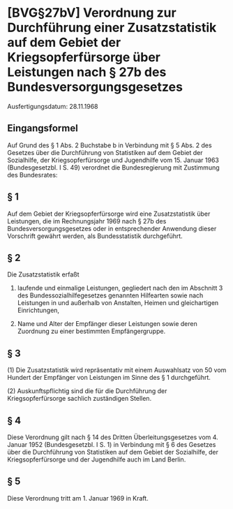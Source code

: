 # [BVG§27bV] Verordnung zur Durchführung einer Zusatzstatistik auf dem Gebiet der Kriegsopferfürsorge über Leistungen nach § 27b des Bundesversorgungsgesetzes

Ausfertigungsdatum: 28.11.1968

 

## Eingangsformel

Auf Grund des § 1 Abs. 2 Buchstabe b in Verbindung mit § 5 Abs. 2 des Gesetzes über die Durchführung von Statistiken auf dem Gebiet der Sozialhilfe, der Kriegsopferfürsorge und Jugendhilfe vom 15. Januar 1963 (Bundesgesetzbl. I S. 49) verordnet die Bundesregierung mit Zustimmung des Bundesrates:


## § 1

Auf dem Gebiet der Kriegsopferfürsorge wird eine Zusatzstatistik über Leistungen, die im Rechnungsjahr 1969 nach § 27b des Bundesversorgungsgesetzes oder in entsprechender Anwendung dieser Vorschrift gewährt werden, als Bundesstatistik durchgeführt.


## § 2

Die Zusatzstatistik erfaßt

1. laufende und einmalige Leistungen, gegliedert nach den im Abschnitt 3 des Bundessozialhilfegesetzes genannten Hilfearten sowie nach Leistungen in und außerhalb von Anstalten, Heimen und gleichartigen Einrichtungen,

2. Name und Alter der Empfänger dieser Leistungen sowie deren Zuordnung zu einer bestimmten Empfängergruppe.


## § 3

(1) Die Zusatzstatistik wird repräsentativ mit einem Auswahlsatz von 50 vom Hundert der Empfänger von Leistungen im Sinne des § 1 durchgeführt.

(2) Auskunftspflichtig sind die für die Durchführung der Kriegsopferfürsorge sachlich zuständigen Stellen.


## § 4

Diese Verordnung gilt nach § 14 des Dritten Überleitungsgesetzes vom 4. Januar 1952 (Bundesgesetzbl. I S. 1) in Verbindung mit § 6 des Gesetzes über die Durchführung von Statistiken auf dem Gebiet der Sozialhilfe, der Kriegsopferfürsorge und der Jugendhilfe auch im Land Berlin.


## § 5

Diese Verordnung tritt am 1. Januar 1969 in Kraft.
